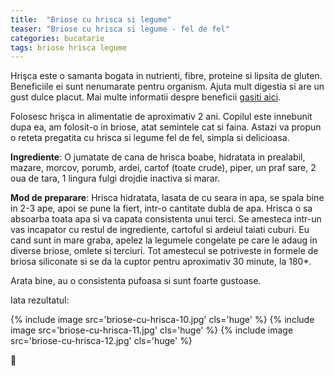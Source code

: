 ```yaml
---
title:  "Briose cu hrisca si legume"
teaser: "Briose cu hrisca si legume - fel de fel"
categories: bucatarie
tags: briose hrisca legume
---
```

Hrişca este o samanta bogata in nutrienti, fibre, proteine si lipsita de gluten. Beneficiile ei sunt nenumarate pentru organism. Ajuta mult digestia si are un gust dulce placut. Mai multe informatii despre beneficii [gasiti aici](https://viataverdeviu.ro/hrisca-uzina-nutrienti).

Folosesc hrişca in alimentatie de aproximativ 2 ani.
Copilul este innebunit dupa ea, am folosit-o in briose, atat semintele cat si faina.
Astazi va propun o reteta pregatita cu hrisca si legume fel de fel, simpla si delicioasa.

**Ingrediente**: O jumatate de cana de hrisca boabe, hidratata in prealabil, mazare, morcov, porumb, ardei, cartof (toate crude), piper, un praf sare, 2 oua de tara, 1 lingura fulgi drojdie inactiva si marar.

**Mod de preparare**: Hrisca hidratata, lasata de cu seara in apa, se spala bine in 2-3 ape, apoi se pune la fiert, intr-o cantitate dubla de apa.
Hrisca o sa absoarba toata apa si va capata consistenta unui terci.
Se amesteca intr-un vas incapator cu restul de ingrediente, cartoful si ardeiul taiati cuburi. Eu cand sunt in mare graba, apelez la legumele congelate pe care le adaug in diverse briose, omlete si terciuri.
Tot amestecul se potriveste in formele de briosa siliconate si se da la cuptor pentru aproximativ 30 minute, la 180*.

Arata bine, au o consistenta pufoasa si sunt foarte gustoase.

Iata rezultatul:

{% include image src='briose-cu-hrisca-10.jpg' cls='huge' %}
{% include image src='briose-cu-hrisca-11.jpg' cls='huge' %}
{% include image src='briose-cu-hrisca-12.jpg' cls='huge' %}

:sunflower:
